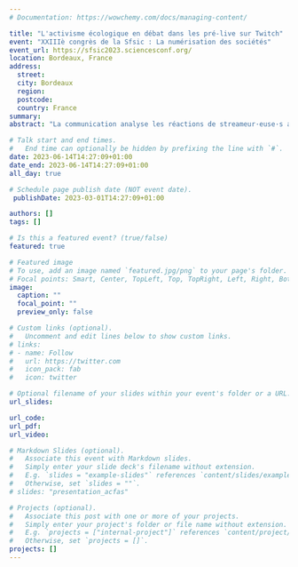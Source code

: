 ```yaml
---
# Documentation: https://wowchemy.com/docs/managing-content/

title: "L'activisme écologique en débat dans les pré-live sur Twitch"
event: "XXIIIè congrès de la Sfsic : La numérisation des sociétés"
event_url: https://sfsic2023.sciencesconf.org/
location: Bordeaux, France
address:
  street:
  city: Bordeaux
  region:
  postcode:
  country: France
summary:
abstract: "La communication analyse les réactions de streameur·euse·s aux annonces des choix des associations bénéficiaires de l’édition 2022 du Z Event. Elle se focalise sur les moments de pré-live investis comme espaces de discussion libre et directe avec les spectateur·ice·s où les streameur·euse·s livrent leur vision de la polémique suite au retrait de l’association GoodPlanet, mais aussi de leurs moyens d’action au profit d’un événement caritatif tourné vers l’écologie. À partir d’une revue de la littérature, la communication revient sur l’importance des séquences de pré-live pour l’analyse du *live streaming*. Celles-ci font apparaître trois dimensions constitutives de l’activisme écologique sur Twitch : la critique du rôle des plateformes et de l’influence des streameur·euse·s, la valorisation d’une recherche documentaire critique, sourcée et vérifiée sur les actions environnementales, et la remise en cause de la surenchère d’objectifs de dons."

# Talk start and end times.
#   End time can optionally be hidden by prefixing the line with `#`.
date: 2023-06-14T14:27:09+01:00
date_end: 2023-06-14T14:27:09+01:00
all_day: true

# Schedule page publish date (NOT event date).
 publishDate: 2023-03-01T14:27:09+01:00

authors: []
tags: []

# Is this a featured event? (true/false)
featured: true

# Featured image
# To use, add an image named `featured.jpg/png` to your page's folder.
# Focal points: Smart, Center, TopLeft, Top, TopRight, Left, Right, BottomLeft, Bottom, BottomRight.
image:
  caption: ""
  focal_point: ""
  preview_only: false

# Custom links (optional).
#   Uncomment and edit lines below to show custom links.
# links:
# - name: Follow
#   url: https://twitter.com
#   icon_pack: fab
#   icon: twitter

# Optional filename of your slides within your event's folder or a URL.
url_slides:

url_code:
url_pdf:
url_video:

# Markdown Slides (optional).
#   Associate this event with Markdown slides.
#   Simply enter your slide deck's filename without extension.
#   E.g. `slides = "example-slides"` references `content/slides/example-slides.md`.
#   Otherwise, set `slides = ""`.
# slides: "presentation_acfas"

# Projects (optional).
#   Associate this post with one or more of your projects.
#   Simply enter your project's folder or file name without extension.
#   E.g. `projects = ["internal-project"]` references `content/project/deep-learning/index.md`.
#   Otherwise, set `projects = []`.
projects: []
---
```

